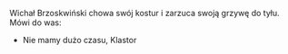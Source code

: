 Wichał Brzoskwiński chowa swój kostur i zarzuca swoją grzywę do tyłu. Mówi do was:
- Nie mamy dużo czasu, Klastor 
